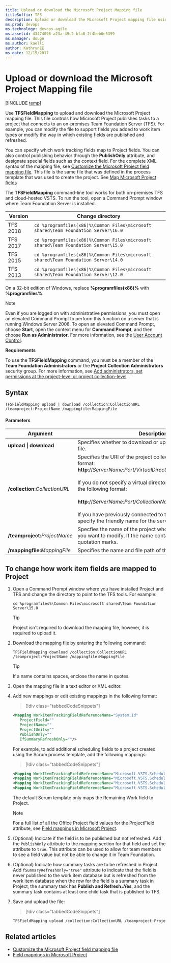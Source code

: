 ```yaml
---
title: Upload or download the Microsoft Project Mapping file
titleSuffix: TFS
description: Upload or download the Microsoft Project mapping file using the TFSFieldMapping command
ms.prod: devops
ms.technology: devops-agile
ms.assetid: 43474098-a23a-49c2-bfa8-2f4beb0e5399
ms.manager: douge
ms.author: kaelliauthor: KathrynEE
ms.date: 12/15/2017
---
```



# Upload or download the Microsoft Project Mapping file

[!INCLUDE [temp](../../_shared/version-vsts-tfs-all-versions.md)]
  
Use **TFSFieldMapping** to upload and download the Microsoft Project mapping file. This file controls how Microsoft Project publishes tasks to a project that connects to an on-premises Team Foundation Server (TFS). For example, you can modify the file to support fields you added to work item types or modify the way in which existing fields are published and refreshed.  
  
 You can specify which work tracking fields map to Project fields. You can also control publishing behavior through the **PublishOnly** attribute, and designate special fields such as the context field. For the complete XML syntax of the mapping file, see [Customize the Microsoft Project field mapping file](customize-project-field-mapping-file.md). This file is the same file that was defined in the process template that was used to create the project. See [Map Microsoft Project fields](map-microsoft-project-fields-to-tf-fields.md)  
  
The **TFSFieldMapping** command-line tool works for both on-premises TFS and cloud-hosted VSTS. To run the tool, open a Command Prompt window where Team Foundation Server is installed. 
 
|Version | Change directory |
|--------|-----------|
|TFS 2018|`cd %programfiles(x86)%\Common Files\microsoft shared\Team Foundation Server\16.0 ` |
|TFS 2017|`cd %programfiles(x86)%\Common Files\microsoft shared\Team Foundation Server\15.0 ` |
|TFS 2015|`cd %programfiles(x86)%\Common Files\microsoft shared\Team Foundation Server\14.0 ` |
|TFS 2013|`cd %programfiles(x86)%\Common Files\microsoft shared\Team Foundation Server\12.0 ` |
  

On a 32-bit edition of Windows, replace **%programfiles(x86)%** with **%programfiles%**.  

  
> [!NOTE]  
>  Even if you are logged on with administrative permissions, you must open an elevated Command Prompt to perform this function on a server that is running Windows Server 2008. To open an elevated Command Prompt, choose **Start**, open the context menu for **Command Prompt**, and then choose **Run as Administrator**. For more information, see the [User Account Control](http://technet.microsoft.com/library/cc772207.aspx).  
  
 **Requirements**  
  
 To use the **TFSFieldMapping** command, you must be a member of the **Team Foundation Administrators** or the **Project Collection Administrators** security group. For more information, see [Add administrators, set permissions at the project-level or project collection-level](../../organizations/security/set-project-collection-level-permissions.md).  
  
## Syntax  
  
```  
TFSFieldMapping upload | download /collection:CollectionURL /teamproject:ProjectName /mappingfile:MappingFile   
```  
  
#### Parameters  
  
|**Argument**|**Description**|  
|------------------|---------------------|  
|**upload &#124; download**|Specifies whether to download or upload the field mapping file.|  
|**/collection**:<i>CollectionURL</i>|Specifies the URI of the project collection in the following format: **http**://*ServerName:Port/VirtualDirectoryName/CollectionName*<br /><br /> If you do not specify a virtual directory is used, you must use the following format:<br /><br /> **http**://*ServerName:Port/CollectionName*<br /><br /> If you have previously connected to the server, you can specify the friendly name for the server instead of the URI.|  
|**/teamproject:**<i>ProjectName</i>|Specfies the name of the project whose mapping parameters you want to modify. If the name contains spaces, enclose it in quotation marks.|  
|**/mappingfile:**<i>MappingFile</i>|Specifies the name and file path of the mapping file.|  
  
## To change how work item fields are mapped to Project  
  
1.  Open a Command Prompt window where you have installed Project and TFS and change the directory to point to the TFS tools. For example:  
  
    ```  
    cd %programfiles%\Common Files\microsoft shared\Team Foundation Server\15.0  
    ```  
  
    > [!TIP]  
    >  Project isn't required to download the mapping file, however, it is required to upload it.  
  
2.  Download the mapping file by entering the following command:  
  
    ```  
    TFSFieldMapping download /collection:CollectionURL /teamproject:ProjectName /mappingfile:MappingFile  
    ```  
  
    > [!TIP]  
    >  If a name contains spaces, enclose the name in quotes.  
  
3.  Open the mapping file in a text editor or XML editor.  
  
4.  Add new mappings or edit existing mappings in the following format:  
  
    > [!div class="tabbedCodeSnippets"]
	```XML   
    <Mapping WorkItemTrackingFieldReferenceName="System.Id"   
       ProjectField=""  
       ProjectName=""  
       ProjectUnits=""  
       PublishOnly=""  
       IfSummaryRefreshOnly=""/>    
    ```  
  
     For example, to add additional scheduling fields to a project created using the Scrum process template, add the following mappings:  
  
    > [!div class="tabbedCodeSnippets"]
	```XML   
    <Mapping WorkItemTrackingFieldReferenceName="Microsoft.VSTS.Scheduling.StartDate" ProjectField="pjTaskStart" PublishOnly="true" />  
    <Mapping WorkItemTrackingFieldReferenceName="Microsoft.VSTS.Scheduling.FinishDate" ProjectField="pjTaskFinish" PublishOnly="true" />  
    <Mapping WorkItemTrackingFieldReferenceName="Microsoft.VSTS.Scheduling.OriginalEstimate" ProjectField="pjTaskBaselineWork" ProjectUnits="pjHour" IfSummaryRefreshOnly="true" />  
    <Mapping WorkItemTrackingFieldReferenceName="Microsoft.VSTS.Scheduling.CompletedWork" ProjectField="pjTaskActualWork" ProjectUnits="pjHour" IfSummaryRefreshOnly="true" />    
    ```  
  
     The default Scrum template only maps the Remaining Work field to Project.  
  
    > [!NOTE]  
    >  For a full list of all the Office Project field values for the ProjectField attribute, see [Field mappings in Microsoft Project](field-mappings-in-microsoft-project.md).  
  
5.  (Optional) Indicate if the field is to be published but not refreshed. Add the `PublishOnly` attribute to the mapping section for that field and set the attribute to `true`. This attribute can be used to allow for team members to see a field value but not be able to change it in Team Foundation.  
  
6.  (Optional) Indicate how summary tasks are to be refreshed  in Project. Add `fSummaryRefreshOnly="true"` attribute to indicate that the field is never published to the work item database but is refreshed from the work item database when  the row for the field is a summary task in Project, the summary task has **Publish and Refresh=Yes**, and the summary task contains at least one child task that is published to TFS.  
  
7.  Save and upload the file:  
  
    > [!div class="tabbedCodeSnippets"]
	```XML  
    TFSFieldMapping upload /collection:CollectionURL /teamproject:ProjectName /mappingfile:MappingFile  
    ```  
  
## Related articles
-  [Customize the Microsoft Project field mapping file](customize-project-field-mapping-file.md)   
-  [Field mappings in Microsoft Project](field-mappings-in-microsoft-project.md)
